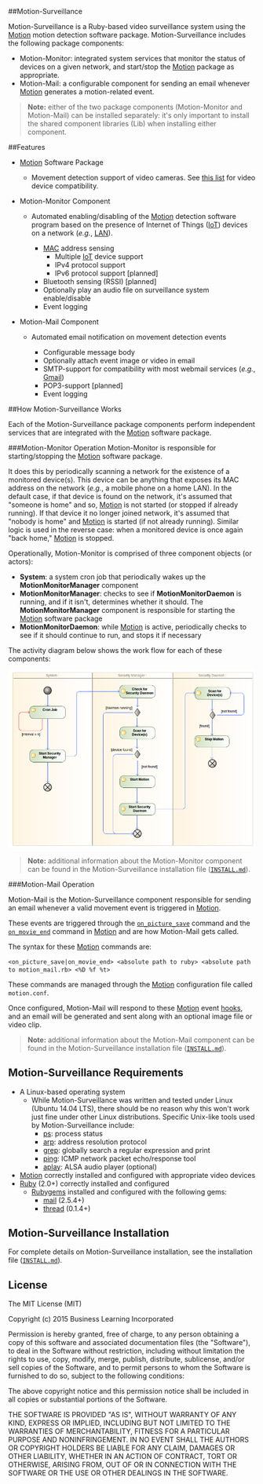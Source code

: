 ##Motion-Surveillance

Motion-Surveillance is a Ruby-based video surveillance system using the [Motion](http://www.lavrsen.dk/foswiki/bin/view/Motion/WebHome "Motion") motion detection software package. Motion-Surveillance includes the following package components:

   - Motion-Monitor: integrated system services that monitor the status of devices on a given network, and start/stop the [Motion](http://www.lavrsen.dk/foswiki/bin/view/Motion/WebHome "Motion") package as appropriate.
   - Motion-Mail: a configurable component for sending an email whenever [Motion](http://www.lavrsen.dk/foswiki/bin/view/Motion/WebHome "Motion") generates a motion-related event.

> **Note:** either of the two package components (Motion-Monitor and Motion-Mail) can be installed separately: it's only important to install the shared component libraries (Lib) when installing either component.

##Features

 - [Motion](http://www.lavrsen.dk/foswiki/bin/view/Motion/WebHome "Motion") Software Package
 
	- Movement detection support of video cameras. See [this list](http://www.lavrsen.dk/foswiki/bin/view/Motion/WorkingDevices "Device Compatibility") for video device compatibility.
 - Motion-Monitor Component
	 - Automated enabling/disabling of the [Motion](http://www.lavrsen.dk/foswiki/bin/view/Motion/WebHome "Motion") detection software program based on the presence of Internet of Things ([IoT](http://en.wikipedia.org/wiki/Internet_of_Things "Internet of Things")) devices on a network (*e.g.*, [LAN](http://en.wikipedia.org/wiki/Local_area_network "Local Area Network")).
	 
		 - [MAC](http://en.wikipedia.org/wiki/MAC_address "MAC address") address sensing
			 - Multiple [IoT](http://en.wikipedia.org/wiki/Internet_of_Things "Internet of Things") device support
			 - IPv4 protocol support
			 - IPv6 protocol support [planned]
		 - Bluetooth sensing (RSSI) [planned]
		 - Optionally play an audio file on surveillance system enable/disable
		 - Event logging
 - Motion-Mail Component
 
	 - Automated email notification on movement detection events
	 
		 - Configurable message body
		 - Optionally attach event image or video in email
		 - SMTP-support for compatibility with most webmail services (*e.g.*, [Gmail](http://gmail.com "Google Gmail"))
		 - POP3-support [planned]
		 - Event logging
 
##How Motion-Surveillance Works

Each of the Motion-Surveillance package components perform independent services that are integrated with the [Motion](http://www.lavrsen.dk/foswiki/bin/view/Motion/WebHome "Motion") software package.

###Motion-Monitor Operation
Motion-Monitor is responsible for starting/stopping the [Motion](http://www.lavrsen.dk/foswiki/bin/view/Motion/WebHome "Motion") software package. 

It does this by periodically scanning a network for the existence of a monitored device(s). This device can be anything that exposes its MAC address on the network (*e.g.*, a mobile phone on a home LAN). In the default case, if that device is found on the network, it's assumed that "someone is home" and so, [Motion](http://www.lavrsen.dk/foswiki/bin/view/Motion/WebHome "Motion") is not started (or stopped if already running). If that device it no longer joined network, it's assumed that "nobody is home" and [Motion](http://www.lavrsen.dk/foswiki/bin/view/Motion/WebHome "Motion") is started (if not already running). Similar logic is used in the reverse case: when a monitored device is once again "back home," [Motion](http://www.lavrsen.dk/foswiki/bin/view/Motion/WebHome "Motion") is stopped.

Operationally, Motion-Monitor is comprised of three component objects (or actors): 

- **System**: a system cron job that periodically wakes up the **MotionMonitorManager** component
- **MotionMonitorManager**: checks to see if **MotionMonitorDaemon** is running, and if it isn't, determines whether it should. The **MotionMonitorManager** component is responsible for starting the [Motion](http://www.lavrsen.dk/foswiki/bin/view/Motion/WebHome "Motion") software package
- **MotionMonitorDaemon**: while [Motion](http://www.lavrsen.dk/foswiki/bin/view/Motion/WebHome "Motion") is active, periodically checks to see if it should continue to run, and stops it if necessary 

The activity diagram below shows the work flow for each of these components:

![Motion-Surveillance Activity Diagram](https://raw.githubusercontent.com/richbl/motion-surveillance/master/security_activity_diagram.png "Motion-Surveillance Activity Diagram")

> **Note:** additional information about the Motion-Monitor component can be found in the Motion-Surveillance installation file ([`INSTALL.md`](https://github.com/richbl/motion-surveillance/blob/master/INSTALL.md "INSTALL.md")).

###Motion-Mail Operation

Motion-Mail is the Motion-Surveillance component responsible for sending an email whenever a valid movement event is triggered in [Motion](http://www.lavrsen.dk/foswiki/bin/view/Motion/WebHome "Motion").

These events are triggered through the [`on_picture_save`](http://www.lavrsen.dk/foswiki/bin/view/Motion/ConfigOptionOnPictureSave "on_picture_save command") command and the [`on_movie_end`](http://www.lavrsen.dk/foswiki/bin/view/Motion/ConfigOptionOnMovieEnd "on_movie_end command") command in [Motion](http://www.lavrsen.dk/foswiki/bin/view/Motion/WebHome "Motion") and are how Motion-Mail gets called. 

The syntax for these [Motion](http://www.lavrsen.dk/foswiki/bin/view/Motion/WebHome "Motion") commands are:
  
	<on_picture_save|on_movie_end> <absolute path to ruby> <absolute path to motion_mail.rb> <%D %f %t>

These commands are managed through the [Motion](http://www.lavrsen.dk/foswiki/bin/view/Motion/WebHome "Motion") configuration file called `motion.conf`.

Once configured, Motion-Mail will respond to these [Motion](http://www.lavrsen.dk/foswiki/bin/view/Motion/WebHome "Motion") event [hooks](http://en.wikipedia.org/wiki/Hooking "Hooking"), and an email will be generated and sent along with an optional image file or video clip.

> **Note:** additional information about the Motion-Mail component can be found in the Motion-Surveillance installation file ([`INSTALL.md`](https://github.com/richbl/motion-surveillance/blob/master/INSTALL.md "INSTALL.md")).

## Motion-Surveillance Requirements

 - A Linux-based operating system
	 - While Motion-Surveillance was written and tested under Linux (Ubuntu 14.04 LTS), there should be no reason why this won't work just fine under other Linux distributions. Specific Unix-like tools used by Motion-Surveillance include:
		 - [ps](http://en.wikipedia.org/wiki/Ps_%28Unix%29): process status
		 - [arp](http://en.wikipedia.org/wiki/Address_Resolution_Protocol): address resolution protocol
		 - [grep](http://en.wikipedia.org/wiki/Grep): globally search a regular expression and print
		 - [ping](http://en.wikipedia.org/wiki/Ping_(networking_utility)): ICMP network packet echo/response tool
		 - [aplay](http://en.wikipedia.org/wiki/Aplay): ALSA audio player (optional)
 - [Motion](http://www.lavrsen.dk/foswiki/bin/view/Motion/WebHome "Motion") correctly installed and configured with appropriate video devices
 - [Ruby](https://www.ruby-lang.org/en/ "Ruby") (2.0+) correctly installed and configured
	 - [Rubygems](https://rubygems.org/ "Rubygems") installed and configured with the following gems:
		 - [mail](https://rubygems.org/gems/mail) (2.5.4+)
		 - [thread](https://rubygems.org/gems/thread) (0.1.4+)

## Motion-Surveillance Installation
For complete details on Motion-Surveillance installation, see the installation file ([`INSTALL.md`](https://github.com/richbl/motion-surveillance/blob/master/INSTALL.md "INSTALL.md")).

## License

The MIT License (MIT)

Copyright (c) 2015 Business Learning Incorporated

Permission is hereby granted, free of charge, to any person obtaining a copy
of this software and associated documentation files (the "Software"), to deal
in the Software without restriction, including without limitation the rights
to use, copy, modify, merge, publish, distribute, sublicense, and/or sell
copies of the Software, and to permit persons to whom the Software is
furnished to do so, subject to the following conditions:

The above copyright notice and this permission notice shall be included in all
copies or substantial portions of the Software.

THE SOFTWARE IS PROVIDED "AS IS", WITHOUT WARRANTY OF ANY KIND, EXPRESS OR
IMPLIED, INCLUDING BUT NOT LIMITED TO THE WARRANTIES OF MERCHANTABILITY,
FITNESS FOR A PARTICULAR PURPOSE AND NONINFRINGEMENT. IN NO EVENT SHALL THE
AUTHORS OR COPYRIGHT HOLDERS BE LIABLE FOR ANY CLAIM, DAMAGES OR OTHER
LIABILITY, WHETHER IN AN ACTION OF CONTRACT, TORT OR OTHERWISE, ARISING FROM,
OUT OF OR IN CONNECTION WITH THE SOFTWARE OR THE USE OR OTHER DEALINGS IN THE
SOFTWARE.
